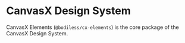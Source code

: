 # CanvasX Design System

<!--TODO: Provide overview of CanvasX Design System. -->

CanvasX Elements (`@bodiless/cx-elements`) is the core package of the CanvasX Design System.
